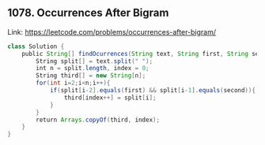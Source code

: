 ## 1078. Occurrences After Bigram
Link: https://leetcode.com/problems/occurrences-after-bigram/

```java
class Solution {
    public String[] findOcurrences(String text, String first, String second) {
        String split[] = text.split(" ");
        int n = split.length, index = 0;
        String third[] = new String[n];
        for(int i=2;i<n;i++){
            if(split[i-2].equals(first) && split[i-1].equals(second)){
                third[index++] = split[i];
            }
        }
        return Arrays.copyOf(third, index);
    }
}
```
